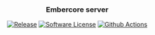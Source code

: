 <p align="center">
    <h3 align="center">Embercore server</h3>
    <p align="center">
        <a href="https://github.com/BoringStudio/embercore-server/releases/latest"><img alt="Release" src="https://img.shields.io/github/v/release/BoringStudio/embercore-server?style=for-the-badge"></a>
        <a href="/LICENSE"><img alt="Software License" src="https://img.shields.io/github/license/BoringStudio/embercore-server?style=for-the-badge"></a>
        <a href="https://github.com/BoringStudio/embercore-server/actions"><img alt="Github Actions" src="https://img.shields.io/github/workflow/status/BoringStudio/embercore-server/master?style=for-the-badge"></a>
    </p>
</p>